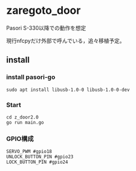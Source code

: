 # zaregoto_door

Pasori S-330以降での動作を想定  

現行nfcpyだけ外部で呼んでいる，追々移植予定。  

## install

### install pasori-go

```shell
sudo apt install libusb-1.0-0 libusb-1.0-0-dev
```

### Start

```shell
cd z_door2.0
go run main.go
```

### GPIO構成

```shell
SERVO_PWM #gpio18
UNLOCK_BUTTON_PIN #gpio23
LOCK_BUTTON_PIN #gpio24
```
